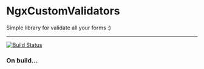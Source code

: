 # NgxCustomValidators
Simple library for validate all your forms :)

---
[![Build Status](https://travis-ci.com/yasmanets/ngx-custom-validators.svg?branch=master)](https://travis-ci.com/yasmanets/ngx-custom-validators)

### On build...
